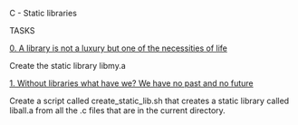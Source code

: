 C - Static libraries


TASKS


[0. A library is not a luxury but one of the necessities of life](libmy.a)


Create the static library libmy.a 


[1. Without libraries what have we? We have no past and no future](create_static_lib.sh)


Create a script called create_static_lib.sh that creates a static library called liball.a from all the .c files that are in the current directory.
